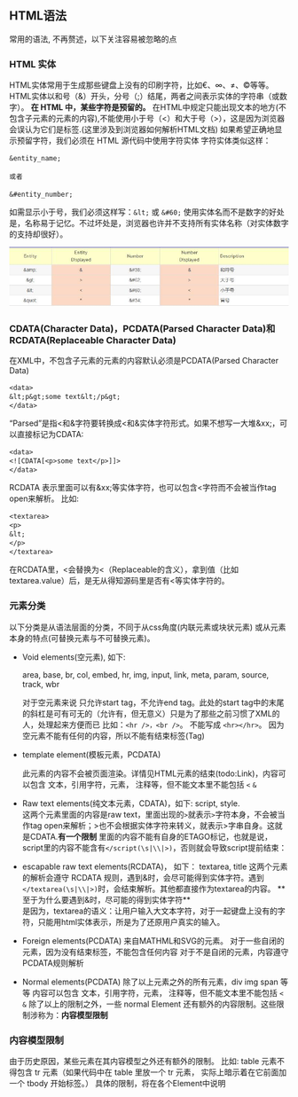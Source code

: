 ## HTML语法

常用的语法, 不再赘述，以下关注容易被忽略的点

### HTML 实体

HTML实体常用于生成那些键盘上没有的印刷字符，比如€、∞、≠、©等等。
HTML实体以和号（&）开头，分号（;）结尾，两者之间表示实体的字符串（或数字）。
**在 HTML 中，某些字符是预留的。**
在HTML中规定只能出现文本的地方(不包含子元素的元素的内容),不能使用小于号（<）和大于号（>），这是因为浏览器会误认为它们是标签.(这里涉及到浏览器如何解析HTML文档)
如果希望正确地显示预留字符，我们必须在 HTML 源代码中使用字符实体
字符实体类似这样：
```
&entity_name;

或者

&#entity_number;

```
如需显示小于号，我们必须这样写：```&lt;``` 或 ```&#60;```
使用实体名而不是数字的好处是，名称易于记忆。不过坏处是，浏览器也许并不支持所有实体名称（对实体数字的支持却很好）。

![html实体转义](./img/htmlentity.jpg)

### CDATA(Character Data)，PCDATA(Parsed Character Data)和RCDATA(Replaceable Character Data)

在XML中，不包含子元素的元素的内容默认必须是PCDATA(Parsed Character Data)
```
<data>
&lt;p&gt;some text&lt;/p&gt;
</data>
```
“Parsed”是指<和&字符要转换成&lt;和&amp;实体字符形式。如果不想写一大堆&xx;，可以直接标记为CDATA:
```
<data>
<![CDATA[<p>some text</p>]]>
</data>
```
RCDATA 表示里面可以有&xx;等实体字符，也可以包含<字符而不会被当作tag open来解析。 比如:
```
<textarea>
<p>
&lt;
</p>
</textarea>
```

在RCDATA里，&lt;会替换为<（Replaceable的含义），拿到值（比如textarea.value）后，是无从得知源码里是否有&lt;等实体字符的。

### 元素分类



以下分类是从语法层面的分类，不同于从css角度(内联元素或块状元素) 或从元素本身的特点(可替换元素与不可替换元素)。

- Void elements(空元素), 如下:

  area, base, br, col, embed, hr, img, input, link, meta, param, source, track, wbr
  
  对于空元素来说 只允许start tag，不允许end tag。此处的start tag中的末尾的斜杠是可有可无的（允许有，但无意义）只是为了那些之前习惯了XML的人，处理起来方便而已
  比如：```<hr />，<br />```。 不能写成 ```<hr></hr>```。  因为空元素不能有任何的内容，所以不能有结束标签(Tag)
  
- template element(模板元素，PCDATA)

  此元素的内容不会被页面渲染。详情见HTML元素的结束(todo:Link)，内容可以包含 文本，引用字符，元素， 注释等，但不能文本里不能包括 ```<``` ```&```

- Raw text elements(纯文本元素，CDATA)，如下:
  script, style.  
  这两个元素里面的内容是raw text，里面出现的```>```就表示```>```字符本身，不会被当作tag open来解析；&gt;也不会根据实体字符来转义，就表示&gt;字串自身。这就是CDATA.**有一个限制**  里面的内容不能有自身的ETAGO标记，也就是说，script里的内容不能含有```</script(\s|\\|>)```，否则就会导致script提前结束：

- escapable raw text elements(RCDATA)， 如下：
  textarea, title
  这两个元素的解析会遵守 RCDATA 规则，遇到&时，会尽可能得到实体字符。遇到```</textarea(\s|\\|>)```时，会结束解析。其他都直接作为textarea的内容。
  ** 至于为什么要遇到&时，尽可能的得到实体字符**  
  是因为，textarea的语义：让用户输入大文本字符，对于一起键盘上没有的字符，只能用html实体表示，所是为了还原用户真实的输入。
  
- Foreign elements(PCDATA)
  来自MATHML和SVG的元素。
  对于一些自闭的元素，因为没有结束标签，不能包含任何内容
  对于不是自闭的元素，内容遵守PCDATA规则解析
  
- Normal elements(PCDATA)
  除了以上元素之外的所有元素，div img span 等等
  内容可以包含 文本，引用字符，元素， 注释等，但不能文本里不能包括 ```<``` ```&```
  除了以上的限制之外，一些 normal Element 还有额外的内容限制。这些限制涉称为：**内容模型限制**
  
  
###  内容模型限制

由于历史原因，某些元素在其内容模型之外还有额外的限制。
比如:
   table 元素不得包含 tr 元素（如果代码中在 table 里放一个 tr 元素， 实际上暗示着在它前面加一个 tbody 开始标签。）
具体的限制，将在各个Element中说明

